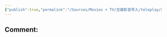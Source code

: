 ```yaml
---
{"publish":true,"permalink":"/Sources/Movies + TV/豆瓣影音导入/teleplay/爱情公寓.md","aliases":"爱情公寓_第一季 Ipartment_Season_1","title":"爱情公寓","created":"2025-04-04T01:06:23.278+08:00","modified":"2025-07-12T03:10:26.322+08:00","published":"2025-07-12T03:10:26.322+08:00","cssclasses":"","socialImage":"https://pub-pic.oldwinter.top/2025/02/d3820ab5e72784da78c46661c33d9d88.png"}
---
```



Comment: 
---